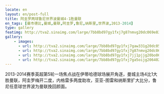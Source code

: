 ```yaml
---
locate: en
layout: en/post-full
title: 阿圭罗两球鲁尼世界波曼城4-1胜曼联
en_tags: [曼市德比,曼城,曼联,阿圭罗,鲁尼,纳斯里,世界波,2013-2014]
type: gallery
featimg: http://tva2.sinaimg.com/large/7bb8bd97gy1fxj7g87nmvg20dc069e83.gif
gallery:
    - images:
      - url: http://tva2.sinaimg.com/large/7bb8bd97gy1fxj7gaw331g20dc059e83.gif
      - url: http://tva2.sinaimg.com/large/7bb8bd97gy1fxj7g87nmvg20dc069e83.gif
      - url: http://tva2.sinaimg.com/large/7bb8bd97gy1fxj7jj1pjjg20bo06o7wj.gif
      - url: http://tva2.sinaimg.com/large/7bb8bd97gy1fxj7ga5oijg206402wu0z.gif
---
```


2013-2014赛季英超第5轮一场焦点战在伊蒂哈德球场展开角逐，曼城主场4比1大胜曼联，阿圭罗梅开二度，内格雷多两度助攻，亚亚-图雷和纳斯里扩大比分，鲁尼任意球世界波为曼联挽回颜面。